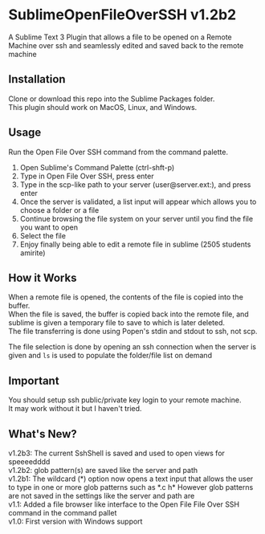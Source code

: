 # SublimeOpenFileOverSSH v1.2b2
A Sublime Text 3 Plugin that allows a file to be opened on a Remote Machine over ssh and seamlessly edited and saved back to the remote machine

## Installation
Clone or download this repo into the Sublime Packages folder.<br>
This plugin should work on MacOS, Linux, and Windows.

## Usage
Run the Open File Over SSH command from the command palette.
1. Open Sublime's Command Palette (ctrl-shft-p)
2. Type in Open File Over SSH, press enter
3. Type in the scp-like path to your server (user<span>@server.</span>ext:), and press enter
4. Once the server is validated, a list input will appear which allows you to choose a folder or a file
5. Continue browsing the file system on your server until you find the file you want to open
6. Select the file
7. Enjoy finally being able to edit a remote file in sublime (2505 students amirite)

## How it Works
When a remote file is opened, the contents of the file is copied into the buffer.<br>
When the file is saved, the buffer is copied back into the remote file, and sublime is given a temporary file to save to which is later deleted.<br>
The file transferring is done using Popen's stdin and stdout to ssh, not scp.

The file selection is done by opening an ssh connection when the server is given and `ls` is used to populate the folder/file list on demand

## Important
You should setup ssh public/private key login to your remote machine.<br>
It may work without it but I haven't tried.

## What's New?
v1.2b3: The current SshShell is saved and used to open views for speeeedddd<br>
v1.2b2: glob pattern(s) are saved like the server and path<br>
v1.2b1: The wildcard (\*) option now opens a text input that allows the user to type in one or more glob patterns such as \*.c h\* However glob patterns are not saved in the settings like the server and path are<br>
v1.1: Added a file browser like interface to the Open File File Over SSH command in the command pallet<br>
v1.0: First version with Windows support
